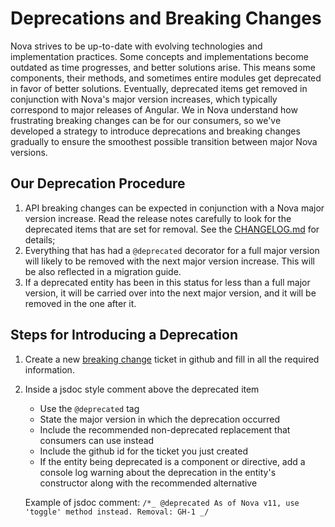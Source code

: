 # Deprecations and Breaking Changes

Nova strives to be up-to-date with evolving technologies and implementation practices. Some concepts and implementations become outdated as time progresses, and better solutions arise.
This means some components, their methods, and sometimes entire modules get deprecated in favor of better solutions. Eventually, deprecated items get removed
in conjunction with Nova's major version increases, which typically correspond to major releases of Angular. We in Nova understand
how frustrating breaking changes can be for our consumers, so we've developed a strategy to introduce deprecations and breaking changes gradually
to ensure the smoothest possible transition between major Nova versions.

## Our Deprecation Procedure

1. API breaking changes can be expected in conjunction with a Nova major version increase. Read the release notes carefully to look for the deprecated items that are set for removal. See the [CHANGELOG.md](./CHANGELOG.md) for details;
2. Everything that has had a `@deprecated` decorator for a full major version will likely to be removed with the next major version increase. This will be also reflected in a migration guide.
3. If a deprecated entity has been in this status for less than a full major version, it will be carried over into the next major version, and it will be removed in the one after it.

## Steps for Introducing a Deprecation

1. Create a new [breaking change](https://github.com/solarwinds/nova/issues/new?assignees=&labels=&template=breaking_change_task.md&title=) ticket in github and fill in all the required information.
2. Inside a jsdoc style comment above the deprecated item

    - Use the <code>@deprecated</code> tag
    - State the major version in which the deprecation occurred
    - Include the recommended non-deprecated replacement that consumers can use instead
    - Include the github id for the ticket you just created
    - If the entity being deprecated is a component or directive, add a console log warning about the deprecation in the entity's constructor along with the recommended alternative

    Example of jsdoc comment:
    <code>/\*_ @deprecated As of Nova v11, use 'toggle' method instead. Removal: GH-1 _/</code>
